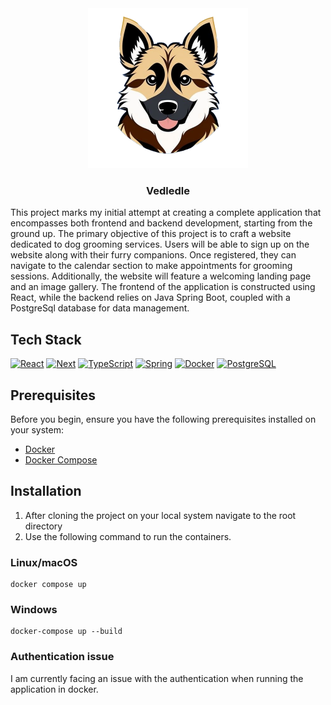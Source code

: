 <div align="center">
<img src="/frontend/public/logo.png" alt="Logo" width="256" height="256">
<h3 align="center">Vedledle</h3>
</div>

This project marks my initial attempt at creating a complete application that encompasses both frontend and backend
development, starting from the ground up. The primary objective of this project is to craft a website dedicated to dog
grooming services. Users will be able to sign up on the website along with their furry companions. Once registered, they
can navigate to the calendar section to make appointments for grooming sessions. Additionally, the website will feature
a welcoming landing page and an image gallery. The frontend of the application is constructed using React, while the
backend relies on Java Spring Boot, coupled with a PostgreSql database for data management.

## Tech Stack

[![React][React.js]][React-url]
[![Next][Next.js]][Next-url]
[![TypeScript][TypeScript.js]][TypeScript-url]
[![Spring][Spring.js]][Spring-url]
[![Docker][Docker.js]][Docker-url]
[![PostgreSQL][PostgreSQL.js]][PostgreSql-url]


## Prerequisites

Before you begin, ensure you have the following prerequisites installed on your system:

- [Docker](https://docs.docker.com/get-docker/)
- [Docker Compose](https://docs.docker.com/compose/install/)

## Installation

1. After cloning the project on your local system navigate to the root directory
2. Use the following command to run the containers.

### Linux/macOS
```shell
docker compose up 
```
### Windows 
```shell
docker-compose up --build
```

### Authentication issue
I am currently facing an issue with the authentication when running the application in docker.

[Next.js]: https://img.shields.io/badge/next.js-000000?style=for-the-badge&logo=nextdotjs&logoColor=white

[Next-url]: https://nextjs.org/

[React.js]: https://img.shields.io/badge/React-20232A?style=for-the-badge&logo=react&logoColor=61DAFB

[React-url]: https://reactjs.org/

[Spring.js]: https://img.shields.io/badge/spring_boot-20232A?style=for-the-badge&logo=springboot&logoColor=green

[Spring-url]: https://spring.io/projects/spring-boot

[TypeScript.js]: https://img.shields.io/badge/typescript-20232A?style=for-the-badge&logo=typescript&logoColor=#0079cc

[TypeScript-url]: https://www.typescriptlang.org/

[Docker.js]: https://img.shields.io/badge/docker-20232A?style=for-the-badge&logo=docker&logoColor=#0079cc

[Docker-url]: https://www.docker.com/

[PostgreSQL.js]: https://img.shields.io/badge/postgresql-20232A?style=for-the-badge&logo=postgresql&logoColor=#0079cc

[PostgreSQL-url]: https://www.postgresql.org/

